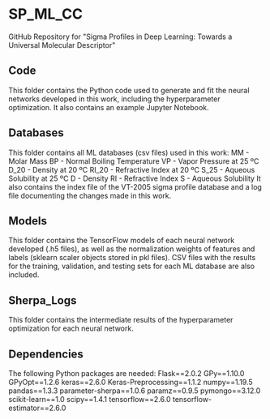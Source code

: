 # SP_ML_CC
GitHub Repository for "Sigma Profiles in Deep Learning: Towards a Universal Molecular Descriptor"

## Code
This folder contains the Python code used to generate and fit the neural networks developed in this work, including the hyperparameter optimization. It also contains an example Jupyter Notebook.

## Databases
This folder contains all ML databases (csv files) used in this work:
  MM - Molar Mass
  BP - Normal Boiling Temperature
  VP - Vapor Pressure at 25 ºC
  D_20 - Density at 20 ºC
  RI_20 - Refractive Index at 20 ºC
  S_25 - Aqueous Solubility at 25 ºC
  D - Density
  RI - Refractive Index
  S - Aqueous Solubility
It also contains the index file of the VT-2005 sigma profile database and a log file documenting the changes made in this work.

## Models
This folder contains the TensorFlow models of each neural network developed (.h5 files), as well as the normalization weights of features and labels (sklearn scaler objects stored in pkl files). CSV files with the results for the training, validation, and testing sets for each ML database are also included.

## Sherpa_Logs
This folder contains the intermediate results of the hyperparameter optimization for each neural network.

## Dependencies
The following Python packages are needed:
  Flask==2.0.2
  GPy==1.10.0
  GPyOpt==1.2.6
  keras==2.6.0
  Keras-Preprocessing==1.1.2
  numpy==1.19.5
  pandas==1.3.3
  parameter-sherpa==1.0.6
  paramz==0.9.5
  pymongo==3.12.0
  scikit-learn==1.0
  scipy==1.4.1
  tensorflow==2.6.0
  tensorflow-estimator==2.6.0
